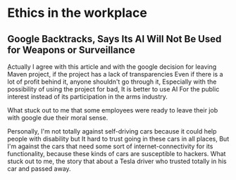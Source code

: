 # Ethics in the workplace
## Google Backtracks, Says Its AI Will Not Be Used for Weapons or Surveillance
ِActually I agree with this article and with the google decision for leaving Maven project, if the project has a lack of transparencies Even if there is a lot of profit behind it, anyone shouldn't go through it, Especially with the possibility of using the project for bad, It is better to use AI For the public interest instead of its participation in the arms industry.

What stuck out to me that some employees were ready to leave their job with google due their moral sense.


Personally, I'm not totally against self-driving cars because it could help people with disability but It hard to trust going in these cars in all places, But I'm against the cars that need some sort of internet-connectivity for its functionality, because these kinds of cars are susceptible to hackers. What stuck out to me, the story that about a Tesla driver who trusted totally in his car and passed away.